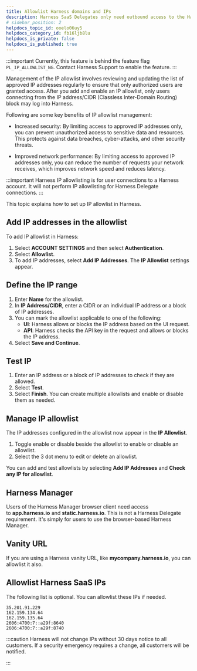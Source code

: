 ```yaml
---
title: Allowlist Harness domains and IPs
description: Harness SaaS Delegates only need outbound access to the Harness domain name (most commonly, app.harness.io) and, optionally, to logging.googleapis.com. The URL logging.googleapis.com is used to provi…
# sidebar_position: 2
helpdocs_topic_id: ooelo06uy5
helpdocs_category_id: fb16ljb8lu
helpdocs_is_private: false
helpdocs_is_published: true
---
```



:::important
Currently, this feature is behind the feature flag `PL_IP_ALLOWLIST_NG`. Contact Harness Support to enable the feature.
:::


Management of the IP allowlist involves reviewing and updating the list of approved IP addresses regularly to ensure that only authorized users are granted access. After you add and enable an IP allowlist, only users connecting from the IP address/CIDR (Classless Inter-Domain Routing) block may log into Harness.

Following are some key benefits of IP allowlist management:

- Increased security: By limiting access to approved IP addresses only, you can prevent unauthorized access to sensitive data and resources. This protects against data breaches, cyber-attacks, and other security threats.

- Improved network performance: By limiting access to approved IP addresses only, you can reduce the number of requests your network receives, which improves network speed and reduces latency.


:::important
Harness IP allowlisting is for user connections to a Harness account. It will not perform IP allowlisting for Harness Delegate connections.
:::


This topic explains how to set up IP allowlist in Harness.

## Add IP addresses in the allowlist

To add IP allowlist in Harness: 

1. Select **ACCOUNT SETTINGS** and then select **Authentication**.
2. Select **Allowlist**.
3. To add IP addresses, select **Add IP Addresses**.
   The **IP Allowlist** settings appear.

## Define the IP range

1. Enter **Name** for the allowlist.
2. In **IP Address/CIDR**, enter a CIDR or an individual IP address or a block of IP addresses. 
3. You can mark the allowlist applicable to one of the following: 
   - **UI**: Harness allows or blocks the IP address based on the UI request.
   - **API**: Harness checks the API key in the request and allows or blocks the IP address.
4. Select **Save and Continue**.
  
## Test IP

1. Enter an IP address or a block of IP addresses to check if they are allowed.
2. Select **Test**.
3. Select **Finish**.
   You can create multiple allowlists and enable or disable them as needed.

## Manage IP allowlist

The IP addresses configured in the allowlist now appear in the **IP Allowlist**.

1. Toggle enable or disable beside the allowlist to enable or disable an allowlist.
2. Select the 3 dot menu to edit or delete an allowlist.

You can add and test allowlists by selecting **Add IP Addresses** and **Check any IP for allowlist**.

## Harness Manager

Users of the Harness Manager browser client need access to **app.harness.io** and **static.harness.io**. This is not a Harness Delegate requirement. It's simply for users to use the browser-based Harness Manager.

## Vanity URL

If you are using a Harness vanity URL, like **mycompany.harness.io**, you can allowlist it also.

## Allowlist Harness SaaS IPs

The following list is optional. You can allowlist these IPs if needed.

```
35.201.91.229  
162.159.134.64  
162.159.135.64  
2606:4700:7::a29f:8640  
2606:4700:7::a29f:8740
```

:::caution
Harness will not change IPs without 30 days notice to all customers. If a security emergency requires a change, all customers will be notified.

:::

